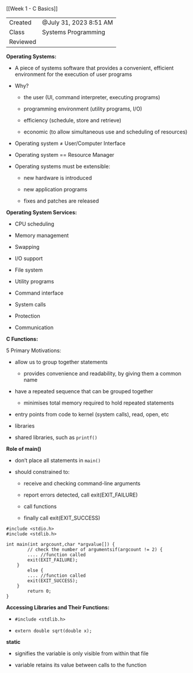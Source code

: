 [[Week 1 - C Basics]]


|   |   |
|---|---|
|Created|@July 31, 2023 8:51 AM|
|Class|Systems Programming|
|Reviewed||

************************************Operating Systems:************************************

- A piece of systems software that provides a convenient, efficient environment for the execution of user programs

- Why?
    
    - the user (UI, command interpreter, executing programs)
    
    - programming environment (utility programs, I/O)
    
    - efficiency (schedule, store and retrieve)
    
    - economic (to allow simultaneous use and scheduling of resources)

- Operating system ≠ User/Computer Interface

- Operating system == Resource Manager

- Operating systems must be extensible:
    
    - new hardware is introduced
    
    - new application programs
    
    - fixes and patches are released

****************************************Operating System Services:****************************************

- CPU scheduling

- Memory management

- Swapping

- I/O support

- File system

- Utility programs

- Command interface

- System calls

- Protection

- Communication

************************C Functions:************************

5 Primary Motivations:

- allow us to group together statements
    - provides convenience and readability, by giving them a common name

- have a repeated sequence that can be grouped together
    - minimises total memory required to hold repeated statements

- entry points from code to kernel (system calls), read, open, etc

- libraries

- shared libraries, such as `printf()`

****************************Role of main()****************************

- don’t place all statements in `main()`

- should constrained to:
    
    - receive and checking command-line arguments
    
    - report errors detected, call exit(EXIT_FAILURE)
    
    - call functions
    
    - finally call exit(EXIT_SUCCESS)

```
#include <stdio.h>
#include <stdlib.h>

int main(int argcount,char *argvalue[]) {
		// check the number of argumentsif(argcount != 2) {
        .... //function called
        exit(EXIT_FAILURE);
    }
		else {
        .... //function called
        exit(EXIT_SUCCESS);
    }
		return 0;
}
```

****************************************Accessing Libraries and Their Functions:****************************************

- `#include <stdlib.h>`

- `extern double sqrt(double x);`

************static************

- signifies the variable is only visible from within that file

- variable retains its value between calls to the function